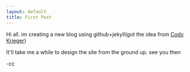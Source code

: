 ```yaml
---
layout: default
title: First Post
---
```


<p>Hi all.  im creating a new blog using github+jekyll(got the idea from <a href="blog.codykrieger.com">Cody Krieger</a>)</p>
<p>It'll take me a while to design the site from the ground up. see you then </p>

-cc
